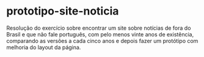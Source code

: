 # prototipo-site-noticia
Resolução do exercício sobre encontrar um site sobre notícias de fora do Brasil e que não fale português, com pelo menos vinte anos de existência, comparando as versões a cada cinco anos e depois fazer um protótipo com melhoria do layout da página.

